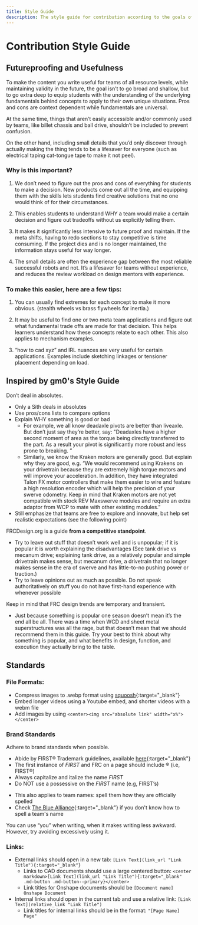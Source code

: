 ```yaml
---
title: Style Guide
description: The style guide for contribution according to the goals of the website.
---
```


# Contribution Style Guide

## Futureproofing and Usefulness

To make the content you write useful for teams of all resource levels, while maintaining validity in the future, the goal isn’t to go broad and shallow, but to go extra deep to equip students with the understanding of the underlying fundamentals behind concepts to apply to their own unique situations. Pros and cons are context dependent while fundamentals are universal.

At the same time, things that aren’t easily accessible and/or commonly used by teams, like billet chassis and ball drive, shouldn’t be included to prevent confusion.

On the other hand, including small details that you’d only discover through actually making the thing tends to be a lifesaver for everyone (such as electrical taping cat-tongue tape to make it not peel).

### Why is this important?

1. We don’t need to figure out the pros and cons of everything for students to make a decision. New products come out all the time, and equipping them with the skills lets students find creative solutions that no one would think of for their circumstances.

2. This enables students to understand WHY a team would make a certain decision and figure out tradeoffs without us explicitly telling them.

3. It makes it significantly less intensive to future proof and maintain. If the meta shifts, having to redo sections to stay competitive is time consuming. If the project dies and is no longer maintained, the information stays useful for way longer.

4. The small details are often the experience gap between the most reliable successful robots and not. It’s a lifesaver for teams without experience, and reduces the review workload on design mentors with experience.

### To make this easier, here are a few tips:

1. You can usually find extremes for each concept to make it more obvious. (stealth wheels vs brass flywheels for inertia.)

2. It may be useful to find one or two meta team applications and figure out what fundamental trade offs are made for that decision. This helps learners understand how these concepts relate to each other. This also applies to mechanism examples.

3. “how to cad xyz” and IRL nuances are very useful for certain applications. Examples include sketching linkages or tensioner placement depending on load.

## Inspired by gm0's Style Guide

Don’t deal in absolutes.

- Only a Sith deals in absolutes
- Use pros/cons lists to compare options
- Explain WHY something is good or bad
  - For example, we all know deadaxle pivots are better than liveaxle. But don’t just say they’re better, say: "Deadaxles have a higher second moment of area as the torque being directly transferred to the part. As a result your pivot is significantly more robust and less prone to breaking.
    ”
  - Similarly, we know the Kraken motors are generally good. But explain why they are good, e.g. “We would recommend using Krakens on your drivetrain because they are extremely high torque motors and will improve your acceleration. In addition, they have integrated Talon FX motor controllers that make them easier to wire and feature a high resolution encoder which will help the precision of your swerve odometry. Keep in mind that Kraken motors are not yet compatible with stock REV Maxswerve modules and require an extra adaptor from WCP to mate with other existing modules.”
- Still emphasize that teams are free to explore and innovate, but help set realistic expectations (see the following point)

FRCDesign.org is a guide **from a competitive standpoint**.

- Try to leave out stuff that doesn’t work well and is unpopular; if it is popular it is worth explaining the disadvantages (See tank drive vs mecanum drive; explaining tank drive, as a relatively popular and simple drivetrain makes sense, but mecanum drive, a drivetrain that no longer makes sense in the era of swerve and has little-to-no pushing power or traction.)
- Try to leave opinions out as much as possible. Do not speak authoritatively on stuff you do not have first-hand experience with whenever possible

Keep in mind that FRC design trends are temporary and transient.

- Just because something is popular one season doesn’t mean it’s the end all be all. There was a time when WCD and sheet metal superstructures was all the rage, but that doesn’t mean that we should recommend them in this guide. Try your best to think about why something is popular, and what benefits in design, function, and execution they actually bring to the table.

<!-- Adding examples of mechanisms really helps with knowledge transfer.

Credit the teams: Caption Format is: [Team Number] [Team Name], (Relevant Accomplishment), [Season], (description)

[]s mean all the time, ()s means when relevant

If you have multiple pictures by the same part from the same team only credit them on the last one to avoid repetition.

Examples

11115 Gluten Free, Finalist Alliance Captain (Detroit), Relic Recovery, springloaded

8417 ‘Lectric Legends, Rover Ruckus, TPU intake flaps

7236 Recharged Green, Rover Ruckus, Misumi SAR3 -->

## Standards

### File Formats:

- Compress images to .webp format using [squoosh](https://squoosh.app/ "sqoosh Image Compressor"){:target="\_blank"}
- Embed longer videos using a Youtube embed, and shorter videos with a webm file
- Add images by using `<center><img src="absolute link" width="x%"></center>`

### Brand Standards

Adhere to brand standards when possible.

- Abide by FIRST® Trademark guidelines, available [here](https://www.firstinspires.org/sites/default/files/uploads/resource_library/UseofUSFIRSTandLEGOGroupTrademarksandCopyrightedMaterials.pdf "FIRST Trademark Guidelines"){:target="\_blank"}
- The first instance of _FIRST_ and FRC on a page should include ® (i.e, FIRST®)
- Always capitalize and italize the name _FIRST_
- Do NOT use a possessive on the _FIRST_ name (e.g, FIRST’s)
<!-- It’s gm0 not GM0 damn it; look at the logo. -->
- This also applies to team names: spell them how they are officially spelled
- Check [The Blue Alliance](https://www.thebluealliance.com/ "The Blue Alliance"){:target="\_blank"} if you don't know how to spell a team's name

You can use “you” when writing, when it makes writing less awkward. However, try avoiding excessively using it.

### Links:

- External links should open in a new tab: `[Link Text](link_url "Link Title"){:target="_blank"}`
  - Links to CAD documents should use a large centered button: `<center markdown>[Link Text](link_url "Link Title"){:target="_blank" .md-button .md-button--primary}</center>`
  - Link titles for Onshape documents should be `[Document name] Onshape Document`
- Internal links should open in the current tab and use a relative link: `[Link Text](relative_link "Link Title")`
  - Link titles for internal links should be in the format: `"[Page Name] Page"`

<br>
